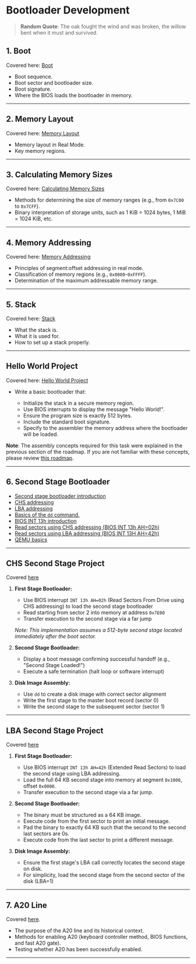 # Bootloader Development

> **Random Quote**: The oak fought the wind and was broken, the willow bent when it must and survived.

## 1. Boot

Covered here: [Boot](../notes/03_bootloader_development/01_boot.md)

+ Boot sequence.
+ Boot sector and bootloader size.
+ Boot signature.
+ Where the BIOS loads the bootloader in memory.

---

## 2. Memory Layout

Covered here: [Memory Layout](../notes/03_bootloader_development/02_memory_layout.md)

+ Memory layout in Real Mode.
+ Key memory regions.

---

## 3. Calculating Memory Sizes

Covered here: [Calculating Memory Sizes](../notes/03_bootloader_development/03_memory_size_calculation.md)

+ Methods for determining the size of memory ranges (e.g., from `0x7C00` to `0x7CFF`).  
+ Binary interpretation of storage units, such as 1 KiB = 1024 bytes, 1 MiB = 1024 KiB, etc.  

---

## 4. Memory Addressing

Covered here: [Memory Addressing](../notes/03_bootloader_development/04_memory_addressing.md)

+ Principles of segment:offset addressing in real mode.  
+ Classification of memory regions (e.g., `0x0000`-`0xFFFF`).  
+ Determination of the maximum addressable memory range.  

---

## 5. Stack

Covered here: [Stack](../notes/03_bootloader_development/05_stack.md)

+ What the stack is.
+ What it is used for.
+ How to set up a stack properly.

---

## Hello World Project

Covered here: [Hello World Project](../projects/bootloader/01_hello_world/README.md)

+ Write a basic bootloader that:

    - Initialize the stack in a secure memory region.  
    - Use BIOS interrupts to display the message "Hello World!".  
    - Ensure the program size is exactly 512 bytes.  
    - Include the standard boot signature.  
    - Specify to the assembler the memory address where the bootloader will be loaded.  

**Note**: The assembly concepts required for this task were explained in the previous section of the roadmap. If you are not familiar with these concepts, please review [this roadmap](./02_assembly.md).

---

## 6. Second Stage Bootloader

+ [Second stage bootloader introduction](../notes/03_bootloader_development/06_second_stage_bootloader/README.md)
+ [CHS addressing](../notes/03_bootloader_development/06_second_stage_bootloader/chs.md)
+ [LBA addressing](../notes/03_bootloader_development/06_second_stage_bootloader/lba.md)
+ [Basics of the `dd` command.](../notes/command_line_tools/dd/README.md)
+ [BIOS INT 13h introduction](https://github.com/TheOSDevLab/Bare-Metal-Assembly/tree/main/notes/05_bios_interrupts/int13h)
+ [Read sectors using CHS addressing (BIOS INT 13h AH=02h)](https://github.com/TheOSDevLab/Bare-Metal-Assembly/blob/main/notes/05_bios_interrupts/int13h/02h.md)
+ [Read sectors using LBA addressing (BIOS INT 13H AH=42h)](https://github.com/TheOSDevLab/Bare-Metal-Assembly/blob/main/notes/05_bios_interrupts/int13h/42h.md)
+ [QEMU basics](../notes/command_line_tools/qemu/introduction.md)

---

## CHS Second Stage Project

Covered [here](../projects/bootloader/02_chs_second_stage/README.md)

1. **First Stage Bootloader:**

   - Use BIOS interrupt `INT 13h AH=02h` (Read Sectors From Drive using CHS addressing) to load the second stage bootloader
   - Read starting from sector 2 into memory at address `0x7E00`
   - Transfer execution to the second stage via a far jump

   *Note: This implementation assumes a 512-byte second stage located immediately after the boot sector.*

2. **Second Stage Bootloader:**

   - Display a boot message confirming successful handoff (e.g., "Second Stage Loaded!")
   - Execute a safe termination (halt loop or software interrupt)

3. **Disk Image Assembly:**

   - Use `dd` to create a disk image with correct sector alignment
   - Write the first stage to the master boot record (sector 0)
   - Write the second stage to the subsequent sector (sector 1)

---

## LBA Second Stage Project

Covered [here](../projects/bootloader/03_lba_second_stage/README.md)

1. **First Stage Bootloader:**

   - Use BIOS interrupt `INT 13h AH=42h` (Extended Read Sectors) to load the second stage using LBA addressing.
   - Load the full 64 KB second stage into memory at segment `0x1000`, offset `0x0000`.
   - Transfer execution to the second stage via a far jump.

2. **Second Stage Bootloader:**

   - The binary must be structured as a 64 KB image.
   - Execute code from the first sector to print an initial message.
   - Pad the binary to exactly 64 KB such that the second to the second last sectors are 0s.
   - Execute code from the last sector to print a different message.

3. **Disk Image Assembly:**

   - Ensure the first stage's LBA call correctly locates the second stage on disk.
   - For simplicity, load the second stage from the second sector of the disk (LBA=1)

---

## 7. A20 Line

Covered [here](../notes/03_bootloader_development/07_a20_line/README.md).

+ The purpose of the A20 line and its historical context.
+ Methods for enabling A20 (keyboard controller method, BIOS functions, and fast A20 gate).
+ Testing whether A20 has been successfully enabled.

---
